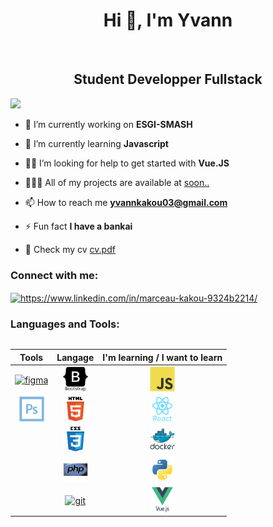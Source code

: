 <link href="https://cdn.jsdelivr.net/npm/bootstrap@5.2.2/dist/css/bootstrap.min.css" rel="stylesheet" integrity="sha384Zenh87qX5JnK2Jl0vWa8Ck2rdkQ2Bzep5IDxbcnCeuOxjzrPF/et3URy9Bv1WTRi" crossorigin="anonymous">


<h1 align="center">Hi 👋, I'm Yvann</h1>
<img align="center" alt="" width="1300" src="https://i.pinimg.com/originals/90/ad/3e/90ad3e208fedf89e9823f506756eee2e.gif">
<h2 align="center">Student Developper Fullstack</h2>

<img src="https://user-images.githubusercontent.com/91730578/197519653-d5739bd3-4dfe-4a15-bb8c-a6fa381244c7.svg" >

- 🔭 I’m currently working on **ESGI-SMASH**

- 🌱 I’m currently learning **Javascript**

- 🙌🏾 I’m looking for help to get started with **Vue.JS**

- 👨🏾‍💻 All of my projects are available at [soon..](soon..)

- 📫 How to reach me **yvannkakou03@gmail.com**

- ⚡  Fun fact **I have a bankai**
- 📝 Check my cv [cv.pdf](https://github.com/Wany917/Wany917/files/10102358/cv.pdf)

<h3 align="left">Connect with me:</h3>
<p align="left">
<a href="https://linkedin.com/in/https://www.linkedin.com/in/marceau-kakou-9324b2214/" target="blank"><img align="center" src="https://raw.githubusercontent.com/rahuldkjain/github-profile-readme-generator/master/src/images/icons/Social/linked-in-alt.svg" alt="https://www.linkedin.com/in/marceau-kakou-9324b2214/" height="30" width="40" /></a>

<h3 align="left">Languages and Tools:</h3>
  <table align="left"> <thead align="center"> <tr> <th scope="col">Tools</th> <th scope="col">Langage</th> <th scope="col">I'm learning / I want to learn</th> </tr></thead> <tbody align="center"> <tr> <td> <a href="https://www.figma.com/" target="_blank" rel="noreferrer"> <img src="https://www.vectorlogo.zone/logos/figma/figma-icon.svg" alt="figma" width="40" height="40"/> </a> </td><td> <a href="https://getbootstrap.com" target="_blank" rel="noreferrer"> <img src="https://raw.githubusercontent.com/devicons/devicon/master/icons/bootstrap/bootstrap-plain-wordmark.svg" alt="bootstrap" width="40" height="40"/> </a> </td><td> <a href="https://developer.mozilla.org/en-US/docs/Web/JavaScript" target="_blank" rel="noreferrer"> <img src="https://raw.githubusercontent.com/devicons/devicon/master/icons/javascript/javascript-original.svg" alt="javascript" width="40" height="40"/> </a> </td></tr><tr> <td> <a href="https://www.photoshop.com/en" target="_blank" rel="noreferrer"> <img src="https://raw.githubusercontent.com/devicons/devicon/master/icons/photoshop/photoshop-line.svg" alt="photoshop" width="40" height="40"/> </a> </td><td> <a href="https://www.w3.org/html/" target="_blank" rel="noreferrer"> <img src="https://raw.githubusercontent.com/devicons/devicon/master/icons/html5/html5-original-wordmark.svg" alt="html5" width="40" height="40"/> </a> </td><td> <a href="https://reactjs.org/" target="_blank" rel="noreferrer"> <img src="https://raw.githubusercontent.com/devicons/devicon/master/icons/react/react-original-wordmark.svg" alt="react" width="40" height="40"/> </a> </td></tr><tr> <td></td><td> <a href="https://www.w3schools.com/css/" target="_blank" rel="noreferrer"> <img src="https://raw.githubusercontent.com/devicons/devicon/master/icons/css3/css3-original-wordmark.svg" alt="css3" width="40" height="40"/> </a> </td><td> <a href="https://www.docker.com/" target="_blank" rel="noreferrer"> <img src="https://raw.githubusercontent.com/devicons/devicon/master/icons/docker/docker-original-wordmark.svg" alt="docker" width="40" height="40"/> </a> </td></tr><tr> <td></td><td> <a href="https://www.php.net" target="_blank" rel="noreferrer"> <img src="https://raw.githubusercontent.com/devicons/devicon/master/icons/php/php-original.svg" alt="php" width="40" height="40"/> </a> </td><td> <a href="https://www.python.org" target="_blank" rel="noreferrer"> <img src="https://raw.githubusercontent.com/devicons/devicon/master/icons/python/python-original.svg" alt="python" width="40" height="40"/> </a> </td></tr><tr> <td></td><td> <a href="https://git-scm.com/" target="_blank" rel="noreferrer"> <img src="https://www.vectorlogo.zone/logos/git-scm/git-scm-icon.svg" alt="git" width="40" height="40"/> </a> </td><td><a href="https://vuejs.org/" target="_blank" rel="noreferrer"> <img src="https://raw.githubusercontent.com/devicons/devicon/master/icons/vuejs/vuejs-original-wordmark.svg" alt="vuejs" width="40" height="40"/> </a></td></tbody> </table>
